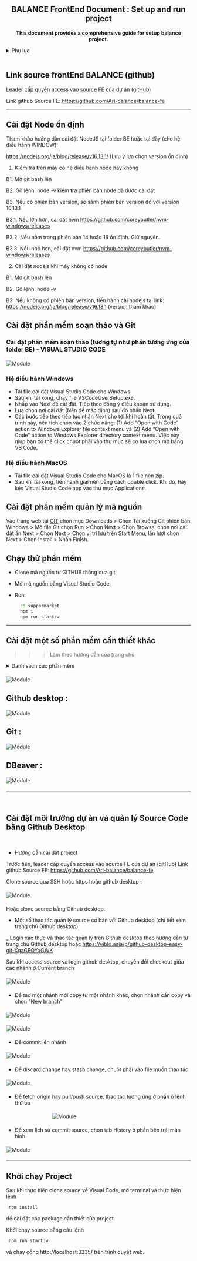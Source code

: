 <div id="top"></div>

<!-- PROJECT LOGO -->
<br />
<div align="center">
  

<h2 align="center">BALANCE FrontEnd Document : Set up and run project</h2>
  <p align="center">
    <p style=""><strong>This document provides a comprehensive guide for setup balance project.</strong>
    </p>
  </p>
</div>

<!-- TABLE OF CONTENTS -->
<details>
  <summary>Phụ lục</summary>
  <ol>
   <li>
      <a href="#cài-đặt-node-ổn-định">Cài đặt NodeJS (ổn định)</a>
    </li>
      <li>
      <a href="#cài-đặt-phần-mềm-soạn-thảo-và-git">Cài đặt Visual Studio Code và Git</a>
    </li>
    <li>
      <a href="#cài-đặt-một-số-phần-mềm-cần-thiết-khác">Cài đặt một số phần mềm cần thiết khác</a>
    </li>
    <li><a href="#cài-đặt-môi-trường-dự-án-và-quản-lý-source-code-bằng-github-desktop">Cài đặt môi trường, clone source dự án và quản lý source code dự án</a></li>
     <li>
      <a href="#khởi-chạy-project">Khởi chạy Project (FrontEnd Side) </a>
    </li>
  </ol>
</details>


<br>

## Link source frontEnd BALANCE (github)

Leader cấp quyền access vào source FE của dự án (gitHub)

Link github Source FE: https://github.com/Ari-balance/balance-fe

----

## Cài đặt Node ổn định

Tham khảo hướng dẫn cài đặt NodeJS tại folder BE hoặc tại đây (cho hệ điều hành WINDOW):

https://nodejs.org/ja/blog/release/v16.13.1/
 (Lưu ý lựa chọn version ổn định)

1. Kiểm tra trên máy có hệ điều hành node hay không		

B1. Mở git bash lên			

B2. Gõ lệnh: node -v kiểm tra phiên bản node đã được cài đặt			

B3. Nếu có phiên bản version, so sánh phiên bản version đó với version 16.13.1												

B3.1. Nếu lớn hơn, cài đặt nvm https://github.com/coreybutler/nvm-windows/releases							

B3.2. Nếu nằm trong phiên bản 14 hoặc 16 ổn định. Giữ nguyên.									

B3.3. Nếu nhỏ hơn, cài đặt nvm https://github.com/coreybutler/nvm-windows/releases			

												
2. Cài đặt nodejs khi máy không có node		

B1. Mở git bash lên								

B2. Gõ lệnh: node -v			

B3. Nếu không có phiên bản version, tiến hành cài nodejs tại link: https://nodejs.org/ja/blog/release/v16.13.1 (version tham khảo)												

## Cài đặt phần mềm soạn thảo và Git
### Cài đặt phần mềm soạn thảo (tương tự như phần tương ứng của folder BE) - VISUAL STUDIO CODE

<div style="display: block; width : 100%; margin:20px auto">

  ![Module](caidat3.jpg)

  </div>

### Hệ điều hành Windows

- Tải file cài đặt Visual Studio Code cho Windows.
- Sau khi tải xong, chạy file VSCodeUserSetup.exe.
- Nhấp vào Next để cài đặt. Tiếp theo đồng ý điều khoản sử dụng.
- Lựa chọn nơi cài đặt (Nên để mặc định) sau đó nhấn Next.
- Các bước tiếp theo tiếp tục nhấn Next cho tới khi hoàn tất. Trong quá trình này, nên tích chọn vào 2 chức năng: (1) Add “Open with Code” action to Windows Explorer file context menu và (2) Add “Open with Code” action to Windows Explorer directory context menu. Việc này giúp bạn có thể click chuột phải vào thư mục sẽ có lựa chọn mở bằng VS Code.

### Hệ điều hành MacOS

- Tải file cài đặt Visual Studio Code cho MacOS là 1 file nén zip.
- Sau khi tải xong, tiến hành giải nén bằng cách double click. Khi đó, hãy kéo Visual Studio Code.app vào thư mục Applications.
## Cài đặt phần mềm quản lý mã nguồn
Vào trang web tải [GIT](https://git-scm.com/downloads)  chọn mục Downloads > Chọn Tải xuống Git phiên bản Windows > Mở file Git chọn Run > Chọn Next > Chọn Browse, chọn nơi cài đặt ấn Next > Chọn Next > Chọn vị trí lưu trên Start Menu, lần lượt chọn Next > Chọn Install > Nhấn Finish.
## Chạy thử phần mềm

- Clone mã nguồn từ GITHUB thông qua git
- Mở mã nguồn bằng Visual Studio Code
- Run:
  
    ```sh
      cd suppermarket
      npm i
      npm run start:w
    ```

----

## Cài đặt một số phần mềm cần thiết khác

>>> Làm theo hướng dẫn của trang chủ

<details>
  <summary>Danh sách các phần mềm</summary>
  <ol>
    <li>
      <a href="#github-desktop">Github desktop
</a>
    </li>
    <li>
      <a href="#git">Git
</a>
    </li>
    <li><a href="#dbeaver">DBeaver
</a></li>
  </ol>
</details>

<div style="display: block; width : 100%; margin:20px auto">

  ![Module](list.jpg)

  </div>

## Github desktop :

<div style="display: block; width : 100%; margin:20px auto">

  ![Module](caidat1.jpg)

  </div>

## Git :

<div style="display: block; width : 100%; margin:20px auto">

  ![Module](caidat2.jpg)

  </div>

## DBeaver :

<div style="display: block; width : 100%; margin:20px auto">

  ![Module](caidat4.jpg)

  </div>


----
<br/>

## Cài đặt môi trường dự án và quản lý Source Code bằng Github Desktop

<br/>

- Hướng dẫn cài đặt project

Trước tiên, leader cấp quyền access vào source FE của dự án (gitHub)
Link github Source FE: https://github.com/Ari-balance/balance-fe

Clone source qua SSH hoặc https hoặc github desktop :

<div style="display: block; width : 100%; margin:20px auto">

  ![Module](env1.jpg)

  </div>

Hoặc clone source bằng Github desktop.

- Một số thao tác quản lý source cơ bản với Github desktop (chi tiết xem trang chủ Github desktop)

_ Login xác thực và thao tác quản lý trên Github desktop theo hướng dẫn từ trang chủ Github desktop hoặc https://viblo.asia/p/github-desktop-easy-git-XqaGEQYxGWK

Sau khi access source và login github desktop, chuyển đổi checkout giữa các nhánh ở Current branch


<div style="display: block; width : 100%; margin:20px auto">

  ![Module](env2.jpg)

</div>

- Để tạo một nhánh mới copy từ một nhánh khác, chọn nhánh cần copy và chọn "New branch"

<div style="display: block; width : 100%; margin:20px auto">

  ![Module](env3.jpg)

</div>

<div style="display: block; width : 100%; margin:20px auto">

  ![Module](env4.jpg)

</div>

- Để commit lên nhánh

<div style="display: block; width : 100%; margin:20px auto">

  ![Module](env5.jpg)

</div>

- Để discard change hay stash change, chuột phải vào file muốn thao tác

<div style="display: block; width : 100%; margin:20px auto">

  ![Module](env6.jpg)

</div>

- Để fetch origin hay pull/push source, thao tác tương ứng ở phần ô lệnh thứ ba

<div style="display: block; width : 50%; margin:20px auto">

  ![Module](env7.jpg)

</div>

- Để xem lịch sử commit source, chọn tab History ở phần bên trái màn hình

<div style="display: block; width : 100%; margin:20px auto">

  ![Module](env8.jpg)

</div>

----

## Khởi chạy Project

Sau khi thực hiện clone source về Visual Code, mở terminal và thực hiện lệnh

 ```sh
  npm install
  ```
 
 để cài đặt các package cần thiết của project.

Khởi chạy source bằng câu lệnh 

 ```sh
  npm run start:w
  ```

 và chạy cổng http://localhost:3335/ trên trình duyệt web.
